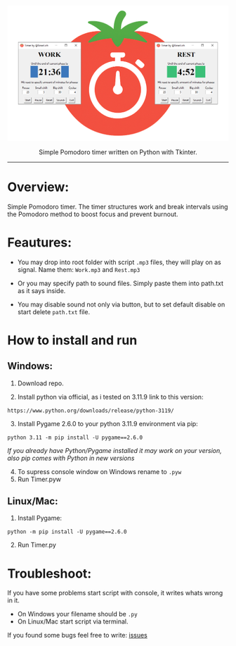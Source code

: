 ![](logo.png)

<p align="center">Simple Pomodoro timer written on Python with Tkinter.</p>

---
# Overview:

Simple Pomodoro timer. The timer structures work and break intervals using the Pomodoro method to boost focus and prevent burnout.

# Feautures:

- You may drop into root folder with script `.mp3` files, they will play on as signal. Name them: `Work.mp3` and `Rest.mp3`

- Or you may specify path to sound files. Simply paste them into path.txt as it says inside.

- You may disable sound not only via button, but to set default disable on start delete `path.txt` file.
# How to install and run

## Windows: 

1. Download repo.

2. Install python via official, as i tested on 3.11.9 link to this version:
```
https://www.python.org/downloads/release/python-3119/
```

3. Install Pygame 2.6.0 to your python 3.11.9 environment via pip:
```
python 3.11 -m pip install -U pygame==2.6.0
```
*If you already have Python/Pygame installed it may work on your version,
also pip comes with Python in new versions*

4. To supress console window on Windows rename to `.pyw`
5. Run Timer.pyw

## Linux/Mac:

1. Install Pygame:
```
python -m pip install -U pygame==2.6.0
```

2. Run Timer.py

# Troubleshoot:

If you have some problems start script with console, it writes whats wrong in it.

- On Windows your filename should be `.py`
- On Linux/Mac start script via terminal.

If you found some bugs feel free to write: [issues](https://github.com/BinarLich/pomodoro-timer/issues)
